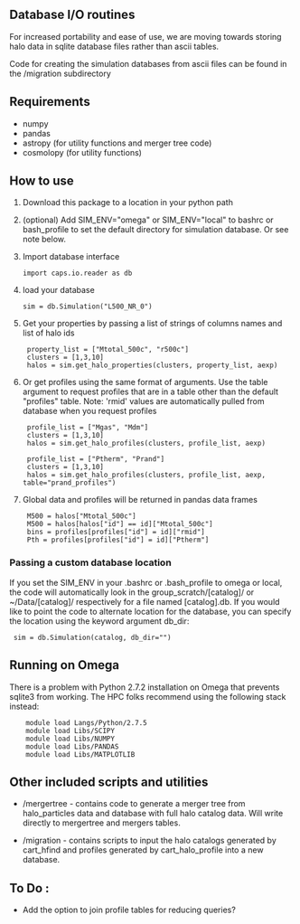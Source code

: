 ## Database I/O routines

For increased portability and ease of use, we are moving towards storing halo
data in sqlite database files rather than ascii tables. 

Code for creating the simulation databases from ascii files
can be found in the /migration subdirectory

## Requirements

- numpy
- pandas
- astropy (for utility functions and merger tree code)
- cosmolopy (for utility functions)

## How to use

1.  Download this package to a location in your python path
1.  (optional) Add SIM_ENV="omega" or SIM_ENV="local" to bashrc or bash_profile to 
set the default directory for simulation database. Or see note below.
1.  Import database interface

        import caps.io.reader as db

1.  load your database

        sim = db.Simulation("L500_NR_0")

1. Get your properties by passing a list of strings of columns names and list of halo ids

        property_list = ["Mtotal_500c", "r500c"]
        clusters = [1,3,10]
        halos = sim.get_halo_properties(clusters, property_list, aexp)

1. Or get profiles using the same format of arguments. Use the table argument to 
request profiles that are in a table other than the default "profiles" table. 
Note: 'rmid' values are automatically pulled from database when you request profiles

        profile_list = ["Mgas", "Mdm"]
        clusters = [1,3,10]
        halos = sim.get_halo_profiles(clusters, profile_list, aexp)

        profile_list = ["Ptherm", "Prand"]
        clusters = [1,3,10]
        halos = sim.get_halo_profiles(clusters, profile_list, aexp, table="prand_profiles")


1. Global data and profiles will be returned in pandas data frames 

        M500 = halos["Mtotal_500c"]
        M500 = halos[halos["id"] == id]["Mtotal_500c"]
        bins = profiles[profiles["id"] = id]["rmid"]
        Pth = profiles[profiles["id"] = id]["Ptherm"]


### Passing a custom database location

If you set the SIM_ENV in your .bashrc or .bash_profile to omega or local, the code will automatically look in the group_scratch/[catalog]/ or ~/Data/[catalog]/ respectively for a file named [catalog].db. If you would like to point the code to alternate location for the database, you can specify the location using the keyword argument db_dir:

     sim = db.Simulation(catalog, db_dir="")



## Running on Omega

There is a problem with Python 2.7.2 installation on Omega that prevents sqlite3 from working. The HPC folks recommend using the following stack instead:

        module load Langs/Python/2.7.5
        module load Libs/SCIPY
        module load Libs/NUMPY
        module load Libs/PANDAS
        module load Libs/MATPLOTLIB

## Other included scripts and utilities

- /mergertree - contains code to generate a merger tree from halo_particles data and database with full halo catalog data. Will write directly to mergertree and mergers tables. 

- /migration - contains scripts to input the halo catalogs generated by cart_hfind and profiles generated by cart_halo_profile into a new database.

## To Do :

*   Add the option to join profile tables for reducing queries?